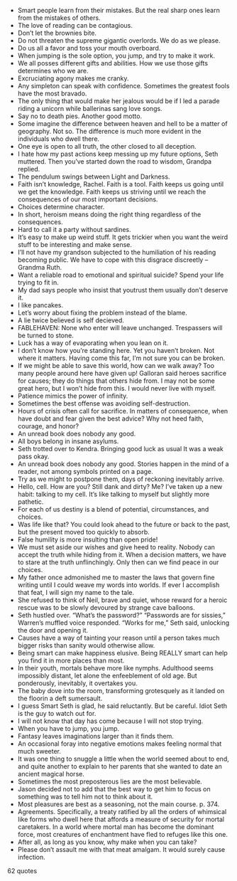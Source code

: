  - Smart people learn from their mistakes. But the real sharp ones learn from the mistakes of others.
 - The love of reading can be contagious.
 - Don’t let the brownies bite.
 - Do not threaten the supreme gigantic overlords. We do as we please.
 - Do us all a favor and toss your mouth overboard.
 - When jumping is the sole option, you jump, and try to make it work.
 - We all posses different gifts and abilities. How we use those gifts determines who we are.
 - Excruciating agony makes me cranky.
 - Any simpleton can speak with confidence. Sometimes the greatest fools have the most bravado.
 - The only thing that would make her jealous would be if I led a parade riding a unicorn while ballerinas sang love songs.
 - Say no to death pies. Another good motto.
 - Some imagine the difference between heaven and hell to be a matter of geography. Not so. The difference is much more evident in the individuals who dwell there.
 - One eye is open to all truth, the other closed to all deception.
 - I hate how my past actions keep messing up my future options, Seth muttered. Then you’ve started down the road to wisdom, Grandpa replied.
 - The pendulum swings between Light and Darkness.
 - Faith isn’t knowledge, Rachel. Faith is a tool. Faith keeps us going until we get the knowledge. Faith keeps us striving until we reach the consequences of our most important decisions.
 - Choices determine character.
 - In short, heroism means doing the right thing regardless of the consequences.
 - Hard to call it a party without sardines.
 - It’s easy to make up weird stuff. It gets trickier when you want the weird stuff to be interesting and make sense.
 - I’ll not have my grandson subjected to the humiliation of his reading becoming public. We have to cope with this disgrace discreetly – Grandma Ruth.
 - Want a reliable road to emotional and spiritual suicide? Spend your life trying to fit in.
 - My dad says people who insist that youtrust them usually don’t deserve it.
 - I like pancakes.
 - Let’s worry about fixing the problem instead of the blame.
 - A lie twice believed is self decieved.
 - FABLEHAVEN: None who enter will leave unchanged. Trespassers will be turned to stone.
 - Luck has a way of evaporating when you lean on it.
 - I don’t know how you’re standing here. Yet you haven’t broken. Not where it matters. Having come this far, I’m not sure you can be broken.
 - If we might be able to save this world, how can we walk away? Too many people around here have given up! Galloran said heroes sacrifice for causes; they do things that others hide from. I may not be some great hero, but I won’t hide from this. I would never live with myself.
 - Patience mimics the power of infinity.
 - Sometimes the best offense was avoiding self-destruction.
 - Hours of crisis often call for sacrifice. In matters of consequence, when have doubt and fear given the best advice? Why not heed faith, courage, and honor?
 - An unread book does nobody any good.
 - All boys belong in insane asylums.
 - Seth trotted over to Kendra. Bringing good luck as usual It was a weak pass okay.
 - An unread book does nobody any good. Stories happen in the mind of a reader, not among symbols printed on a page.
 - Try as we might to postpone them, days of reckoning inevitably arrive.
 - Hello, cell. How are you? Still dank and dirty? Me? I’ve taken up a new habit: talking to my cell. It’s like talking to myself but slightly more pathetic.
 - For each of us destiny is a blend of potential, circumstances, and choices.
 - Was life like that? You could look ahead to the future or back to the past, but the present moved too quickly to absorb.
 - False humility is more insulting than open pride!
 - We must set aside our wishes and give heed to reality. Nobody can accept the truth while hiding from it. When a decision matters, we have to stare at the truth unflinchingly. Only then can we find peace in our choices.
 - My father once admonished me to master the laws that govern fine writing until I could weave my words into worlds. If ever I accomplish that feat, I will sign my name to the tale.
 - She refused to think of Neil, brave and quiet, whose reward for a heroic rescue was to be slowly devoured by strange cave balloons.
 - Seth hustled over. “What’s the password?” “Passwords are for sissies,” Warren’s muffled voice responded. “Works for me,” Seth said, unlocking the door and opening it.
 - Causes have a way of tainting your reason until a person takes much bigger risks than sanity would otherwise allow.
 - Being smart can make happiness elusive. Being REALLY smart can help you find it in more places than most.
 - In their youth, mortals behave more like nymphs. Adulthood seems impossibly distant, let alone the enfeeblement of old age. But ponderously, inevitably, it overtakes you.
 - The baby dove into the room, transforming grotesquely as it landed on the floorin a deft sumersault.
 - I guess Smart Seth is glad, he said reluctantly. But be careful. Idiot Seth is the guy to watch out for.
 - I will not know that day has come because I will not stop trying.
 - When you have to jump, you jump.
 - Fantasy leaves imaginations larger than it finds them.
 - An occasional foray into negative emotions makes feeling normal that much sweeter.
 - It was one thing to snuggle a little when the world seemed about to end, and quite another to explain to her parents that she wanted to date an ancient magical horse.
 - Sometimes the most preposterous lies are the most believable.
 - Jason decided not to add that the best way to get him to focus on something was to tell him not to think about it.
 - Most pleasures are best as a seasoning, not the main course. p. 374.
 - Agreements. Specifically, a treaty ratified by all the orders of whimsical like forms who dwell here that affords a measure of security for mortal caretakers. In a world where mortal man has become the dominant force, most creatures of enchantment have fled to refuges like this one.
 - After all, as long as you know, why make when you can take?
 - Please don’t assault me with that meat amalgam. It would surely cause infection.

62 quotes